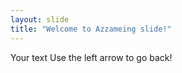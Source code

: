 ```yaml
---
layout: slide
title: "Welcome to Azzameing slide!"
---
```

Your text
Use the left arrow to go back!
